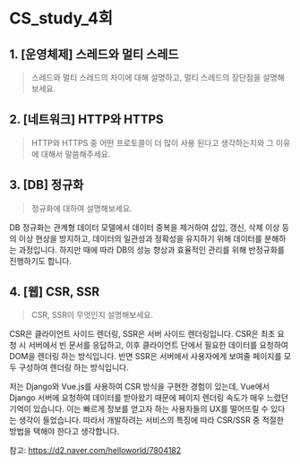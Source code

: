 # CS_study_4회

## 1. [운영체제] 스레드와 멀티 스레드

> 스레드와 멀티 스레드의 차이에 대해 설명하고, 멀티 스레드의 장단점을 설명해보세요.



## 2. [네트워크] HTTP와 HTTPS

> HTTP와 HTTPS 중 어떤 프로토콜이 더 많이 사용 된다고 생각하는지와 그 이유에 대해서 말씀해주세요.



## 3. [DB] 정규화

> 정규화에 대하여 설명해보세요.

DB 정규화는 관계형 데이터 모델에서 데이터 중복을 제거하여 삽입, 갱신, 삭제 이상 등의 이상 현상을 방지하고, 데이터의 일관성과 정확성을 유지하기 위해 데이터를 분해하는 과정입니다. 하지만 때에 따라 DB의 성능 향상과 효율적인 관리를 위해 반정규화를 진행하기도 합니다.



## 4. [웹] CSR, SSR

> CSR, SSR이 무엇인지 설명해보세요.

CSR은 클라이언트 사이드 렌더링, SSR은 서버 사이드 렌더링입니다. CSR은 최초 요청 시 서버에서 빈 문서를 응답하고, 이후 클라이언트 단에서 필요한 데이터를 요청하여 DOM을 렌더링 하는 방식입니다. 반면 SSR은 서버에서 사용자에게 보여줄 페이지를 모두 구성하여 렌더링 하는 방식입니다.

저는 Django와 Vue.js를 사용하여 CSR 방식을 구현한 경험이 있는데, Vue에서 Django 서버에 요청하여 데이터를 받아왔기 때문에 페이지 렌더링 속도가 매우 느렸던 기억이 있습니다. 이는 빠르게 정보를 얻고자 하는 사용자들의 UX를 떨어뜨릴 수 있다는 생각이 들었습니다. 따라서 개발하려는 서비스의 특징에 따라 CSR/SSR 중 적절한 방법을 택해야 한다고 생각합니다.

참고: https://d2.naver.com/helloworld/7804182

